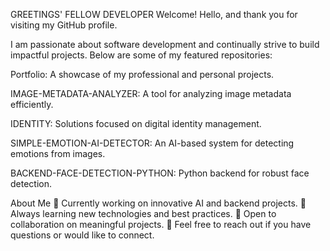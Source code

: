 GREETINGS' FELLOW DEVELOPER
Welcome!
Hello, and thank you for visiting my GitHub profile.

I am passionate about software development and continually strive to build impactful projects. Below are some of my featured repositories:

Portfolio: A showcase of my professional and personal projects.

IMAGE-METADATA-ANALYZER: A tool for analyzing image metadata efficiently.

IDENTITY: Solutions focused on digital identity management.

SIMPLE-EMOTION-AI-DETECTOR: An AI-based system for detecting emotions from images.

BACKEND-FACE-DETECTION-PYTHON: Python backend for robust face detection.

About Me
🔭 Currently working on innovative AI and backend projects.
🌱 Always learning new technologies and best practices.
👯 Open to collaboration on meaningful projects.
💬 Feel free to reach out if you have questions or would like to connect.

<!--
**rewellnamu/rewellnamu** is a ✨ _special_ ✨ repository because its `README.md` (this file) appears on your GitHub profile.

Here are some ideas to get you started:

- 🔭 I’m currently working on ...
- 🌱 I’m currently learning ...
- 👯 I’m looking to collaborate on ...
- 🤔 I’m looking for help with ...
- 💬 Ask me about ...
- 📫 How to reach me: ...
- 😄 Pronouns: ...
- ⚡ Fun fact: ...
-->
